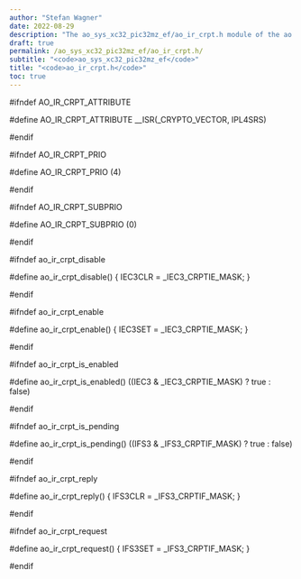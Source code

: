 ```yaml
---
author: "Stefan Wagner"
date: 2022-08-29
description: "The ao_sys_xc32_pic32mz_ef/ao_ir_crpt.h module of the ao real-time operating system."
draft: true
permalink: /ao_sys_xc32_pic32mz_ef/ao_ir_crpt.h/ 
subtitle: "<code>ao_sys_xc32_pic32mz_ef</code>"
title: "<code>ao_ir_crpt.h</code>"
toc: true
---
```


#ifndef AO_IR_CRPT_ATTRIBUTE

#define AO_IR_CRPT_ATTRIBUTE        __ISR(_CRYPTO_VECTOR, IPL4SRS)

#endif

#ifndef AO_IR_CRPT_PRIO

#define AO_IR_CRPT_PRIO             (4)

#endif

#ifndef AO_IR_CRPT_SUBPRIO

#define AO_IR_CRPT_SUBPRIO          (0)

#endif

#ifndef ao_ir_crpt_disable

#define ao_ir_crpt_disable()        { IEC3CLR = _IEC3_CRPTIE_MASK; }

#endif

#ifndef ao_ir_crpt_enable

#define ao_ir_crpt_enable()         { IEC3SET = _IEC3_CRPTIE_MASK; }

#endif

#ifndef ao_ir_crpt_is_enabled

#define ao_ir_crpt_is_enabled()     ((IEC3 & _IEC3_CRPTIE_MASK) ? true : false)

#endif

#ifndef ao_ir_crpt_is_pending

#define ao_ir_crpt_is_pending()     ((IFS3 & _IFS3_CRPTIF_MASK) ? true : false)

#endif

#ifndef ao_ir_crpt_reply

#define ao_ir_crpt_reply()          { IFS3CLR = _IFS3_CRPTIF_MASK; }

#endif

#ifndef ao_ir_crpt_request

#define ao_ir_crpt_request()        { IFS3SET = _IFS3_CRPTIF_MASK; }

#endif

